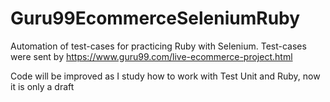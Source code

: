 # Guru99EcommerceSeleniumRuby

Automation of test-cases for practicing Ruby with Selenium.
Test-cases were sent by https://www.guru99.com/live-ecommerce-project.html

Code will be improved as I study how to work with Test Unit and Ruby, now it is only a draft


